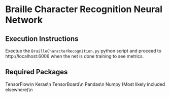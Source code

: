 # Braille Character Recognition Neural Network

## Execution Instructions
Exectue the `BrailleCharacterRecognition.py` python script and proceed to http://localhost:6006 when the net is done training to see metrics.

## Required Packages
TensorFlow\n
Keras\n
TensorBoard\n
Pandas\n
Numpy (Most likely included elsewhere)\n

